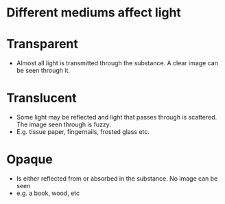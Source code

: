 # Different mediums affect light

# Transparent

- Almost all light is transmitted through the substance. A clear image can be seen through it.

# Translucent

- Some light may be reflected and light that passes through is scattered. The image seen through is fuzzy.
- E.g. tissue paper, fingernails, frosted glass etc.

# Opaque

- Is either reflected from or absorbed in the substance. No image can be seen
- e.g. a book, wood, etc